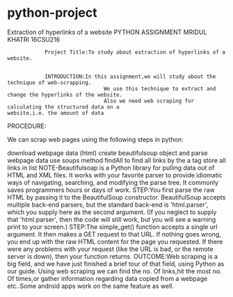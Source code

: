 # python-project
Extraction of hyperlinks of a website
	PYTHON ASSIGNMENT
MRIDUL KHATRI
16CSU216

                Project Title:To study about extraction of hyperlinks of a website.

                
                INTRODUCTION:In this assignment,we will study about the technique of web-scrapping.
                                   We use this technique to extract and change the hyperlinks of the website.
                                   Also we need web scraping for calculating the structured data on a          		                                   website,i.e. the amount of data 

PROCEDURE:
                           
We can scrap web pages using the following steps in python:

download webpage data (html)
create beautifulsoup object and parse webpage data
use soups method findAll to find all links by the a tag
store all links in list
NOTE-Beautifulsoap is a Python library for pulling data out of HTML and XML files. It works with your favorite parser to provide idiomatic ways of navigating, searching, and modifying the parse tree. It commonly saves programmers hours or days of work.
STEP:You first parse the raw HTML by passing it to the BeautifulSoup constructor. BeautifulSoup accepts multiple back-end parsers, but the standard back-end is 'html.parser', which you supply here as the second argument. (If you neglect to supply that 'html.parser', then the code will still work, but you will see a warning print to your screen.)
STEP:The simple_get() function accepts a single url argument. It then makes a GET request to that URL. If nothing goes wrong, you end up with the raw HTML content for the page you requested. If there were any problems with your request (like the URL is bad, or the remote server is down), then your function returns.
OUTCOME:Web scraping is a big field, and we have just finished a brief tour of that field, using Python as our guide. Using web scraping we can find the no. Of links,hit the most no. Of times,or gather information regarding data copied from a webpage etc..Some android apps work on the same feature as well.

  	 	
